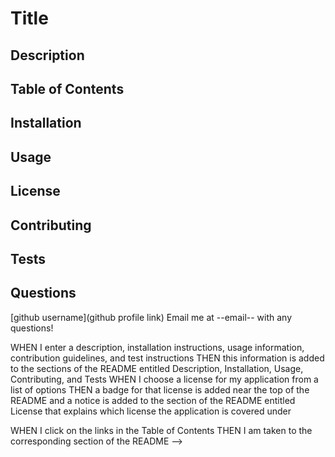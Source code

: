 # Title
## Description
## Table of Contents
## Installation
## Usage
## License
## Contributing
## Tests
## Questions
[github username](github profile link)
Email me at --email-- with any questions!

WHEN I enter a description, installation instructions, usage information, contribution guidelines, and test instructions
THEN this information is added to the sections of the README entitled Description, Installation, Usage, Contributing, and Tests
WHEN I choose a license for my application from a list of options
THEN a badge for that license is added near the top of the README and a notice is added to the section of the README entitled License that explains which license the application is covered under

WHEN I click on the links in the Table of Contents
THEN I am taken to the corresponding section of the README -->